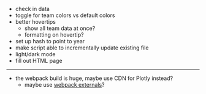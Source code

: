 - check in data
- toggle for team colors vs default colors
- better hovertips
  - show all team data at once?
  - formatting on hovertip?
- set up hash to point to year
- make script able to incrementally update existing file
- light/dark mode
- fill out HTML page

---

- the webpack build is huge, maybe use CDN for Plotly instead?
  - maybe use [webpack externals](https://webpack.js.org/configuration/externals/)?